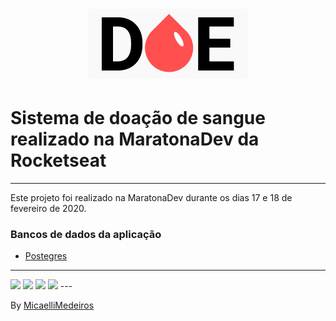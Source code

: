 <h1 align="center">
<img src="https://raw.githubusercontent.com/MicaelliMedeiros/Doe/master/public/logo.png">

# Sistema de doação de sangue realizado na MaratonaDev da Rocketseat

---

Este projeto foi realizado na MaratonaDev durante os dias 17 e 18 de fevereiro de 2020.


### Bancos de dados da aplicação
- [Postegres](https://github.com/postgres/postgres)

---

<img src="https://user-images.githubusercontent.com/54600663/74799192-a0930c00-52ae-11ea-82ac-9c21ef064833.png">
<img src="https://user-images.githubusercontent.com/54600663/74799190-9f61df00-52ae-11ea-8390-02c9630b8b5d.png">
<img src="https://user-images.githubusercontent.com/54600663/74799191-9ffa7580-52ae-11ea-8654-d0a5bb59c6a2.png">
<img src="https://user-images.githubusercontent.com/54600663/74799193-a0930c00-52ae-11ea-8c3e-cf66e327e51f.png">
---


By [MicaelliMedeiros](https://www.linkedin.com/in/micaellimedeiros/)
</h1>
